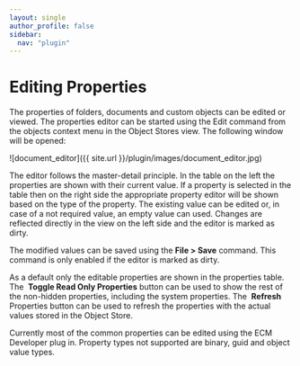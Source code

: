 ```yaml
---
layout: single
author_profile: false
sidebar:
  nav: "plugin"
---
```


# Editing Properties

The properties of folders, documents and custom objects can be edited or viewed. The properties editor can be started using the Edit command from the objects context menu in the Object Stores view. The following window will be opened:

![document_editor]({{ site.url }}/plugin/images/document_editor.jpg)

The editor follows the master-detail principle. In the table on the left the properties are shown with their current value. If a property is selected in the table then on the right side the appropriate property editor will be shown based on the type of the property. The existing value can be edited or, in case of a not required value, an empty value can used. Changes are reflected directly in the view on the left side and the editor is marked as dirty.

The modified values can be saved using the __File > Save__ command. This command is only enabled if the editor is marked as dirty.

As a default only the editable properties are shown in the properties table. The  __Toggle Read Only Properties__ button can be used to show the rest of the non-hidden properties, including the system properties. The  __Refresh__ Properties button can be used to refresh the properties with the actual values stored in the Object Store.

Currently most of the common properties can be edited using the ECM Developer plug in. Property types not supported are binary, guid and object value types.
